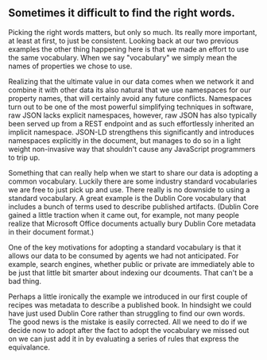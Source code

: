 
## Sometimes it difficult to find the right words.

Picking the right words matters, but only so much. Its really more important, at least at first, to just be consistent. Looking back at our two previous examples the other thing happening here is that we made an effort to use the same vocabulary. When we say "vocabulary" we simply mean the names of properties we chose to use.

Realizing that the ultimate value in our data comes when we network it and combine it with other data its also natural that we use namespaces for our property names, that will certainly avoid any future conflicts. Namespaces turn out to be one of the most powerful simplifying techniques in software, raw JSON lacks explicit namespaces, however, raw JSON has also typically been served up from a REST endpoint and as such effortlessly inherited an implicit namespace. JSON-LD strengthens this significantly and introduces namespaces explicitly in the document, but manages to do so in a light weight non-invasive way that shouldn't cause any JavaScript programmers to trip up.

Something that can really help when we start to share our data is adopting a common vocabulary. Luckily there are some industry standard vocabularies we are free to just pick up and use. There really is no downside to using a standard vocabulary. A great example is the Dublin Core vocabulary that includes a bunch of terms used to describe published artifacts. (Dublin Core gained a little traction when it came out, for example, not many people realize that Microsoft Office documents actually bury Dublin Core metadata in their document format.)

One of the key motivations for adopting a standard vocabulary is that it allows our data to be consumed by agents we had not anticipated. For example, search engines, whether public or private are immediately able to be just that little bit smarter about indexing our dcouments. That can't be a bad thing.

Perhaps a little ironically the example we introduced in our first couple of recipes was metadata to describe a published book. In hindsight we could have just used Dublin Core rather than struggling to find our own words. The good news is the mistake is easily corrected. All we need to do if we decide now to adopt after the fact to adopt the vocabulary we missed out on we can just add it in by evaluating a series of rules that express the equivalance. 



